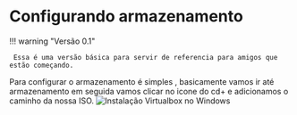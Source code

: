 # Configurando armazenamento
!!! warning "Versão 0.1"

     Essa é uma versão básica para servir de referencia para amigos que estão começando.

Para configurar o armazenamento é simples , basicamente vamos ir até armazenamento em seguida vamos clicar no icone do cd+ e adicionamos o caminho da nossa ISO.
![Instalação Virtualbox no Windows](https://abase.greenmindlabs.com/images/virtualizacao/Virtualbox/Configurando_Armazenamento/Configurando_armazenamento.png)


